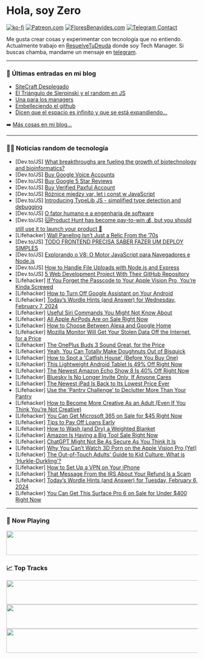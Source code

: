 # Hola, soy Zero

[![ko-fi](https://ko-fi.com/img/githubbutton_sm.svg)](https://ko-fi.com/J3J4N0LUK)
[![Patreon.com](https://img.shields.io/endpoint.svg?url=https%3A%2F%2Fshieldsio-patreon.vercel.app%2Fapi%3Fusername%3Dzerodragon%26type%3Dpatrons&style=for-the-badge)](https://patreon.com/zerodragon)
[![FloresBenavides.com](https://img.shields.io/website?down_message=oops&label=MiBlog&style=for-the-badge&up_message=online&url=https%3A%2F%2Ffloresbenavides.com)](https://floresbenavides.com)
[![Telegram Contact](https://img.shields.io/badge/escr%C3%ADbeme-ZeroDragon-%2326A5E4?style=for-the-badge&logo=telegram)](https://t.me/zerodragon)

Me gusta crear cosas y experimentar con tecnología que no entiendo.
Actualmente trabajo en [ResuelveTuDeuda](http://github.com/resuelve) donde soy Tech Manager.
Si buscas chamba, mandame un mensaje en [telegram](https://t.me/zerodragon).

---

### 📕 Últimas entradas en mi blog
<!-- BLOG-POST-LIST:START -->
- [SiteCraft Desplegado](https://floresbenavides.com/sitecraft-desplegado/)
- [El Triángulo de Sierpinski y el random en JS](https://floresbenavides.com/el-triangulo-de-sierpinski-y-el-random-en-js/)
- [Una para los managers](https://floresbenavides.com/una-para-los-managers/)
- [Embelleciendo el github](https://floresbenavides.com/embelleciendo-el-github/)
- [Dicen que el espacio es infinito y que se está expandiendo…](https://floresbenavides.com/dicen-que-el-espacio-es-infinito-y-que-se-esta-expandiendo/)
<!-- BLOG-POST-LIST:END -->

➡️ [Más cosas en mi blog...](https://floresbenavides.com)

---

### 👨‍💻 Noticias random de tecnología
<!-- TECH-POSTS:START -->
- [Dev.to/JS] [What breakthroughs are fueling the growth of biotechnology and bioinformatics?](https://dev.to/yagnapandya9/what-breakthroughs-are-fueling-the-growth-of-biotechnology-and-bioinformatics-4p4p)
- [Dev.to/JS] [Buy Google Voice Accounts](https://dev.to/theresahansene56/buy-google-voice-accounts-3gko)
- [Dev.to/JS] [Buy Google 5 Star Reviews](https://dev.to/theresahansene56/buy-google-5-star-reviews-19io)
- [Dev.to/JS] [Buy Verified Paxful Account](https://dev.to/theresahansene56/buy-verified-paxful-account-10g8)
- [Dev.to/JS] [Różnice między var, let i const w JavaScript](https://dev.to/maksszymczak/roznice-miedzy-var-let-i-const-w-javascript-2dmg)
- [Dev.to/JS] [Introducing TypeLib JS - simplified type detection and debugging](https://dev.to/schemetastic/introducing-typelib-js-simplified-type-detection-and-debugging-8bd)
- [Dev.to/JS] [O fator humano e a engenharia de software](https://dev.to/cleisoncarlos/ddakqvz2uv-bh1)
- [Dev.to/JS] [🐱Product Hunt has become pay-to-win 💰, but you should still use it to launch your product 🚀](https://dev.to/wasp/product-hunt-has-become-pay-to-win-but-you-should-still-use-it-to-launch-your-product-508d)
- [Lifehacker] [Wall Paneling Isn’t Just a Relic From the ’70s](https://lifehacker.com/home/benefits-of-wall-paneling)
- [Dev.to/JS] [TODO FRONTEND PRECISA SABER FAZER UM DEPLOY SIMPLES](https://dev.to/hudson3384/todo-frontend-precisa-saber-fazer-um-deploy-simples-30k6)
- [Dev.to/JS] [Explorando o V8: O Motor JavaScript para Navegadores e Node.js](https://dev.to/jhadefernandes/explorando-o-v8-o-motor-javascript-para-navegadores-e-nodejs-56ig)
- [Dev.to/JS] [How to Handle File Uploads with Node.js and Express](https://dev.to/ionx/how-to-handle-file-uploads-with-nodejs-and-express-34i4)
- [Dev.to/JS] [5 Web Development Project With Their GitHub Repository](https://dev.to/durgesh4993/5-web-development-project-with-their-github-repository-1jl0)
- [Lifehacker] [If You Forget the Passcode to Your Apple Vision Pro, You’re Kinda Screwed](https://lifehacker.com/tech/forgot-passcode-apple-vision-pro)
- [Lifehacker] [How to Turn Off Google Assistant on Your Android](https://lifehacker.com/tech/how-to-turn-off-google-assistant)
- [Lifehacker] [Today’s Wordle Hints &lpar;and Answer&rpar; for Wednesday, February 7, 2024](https://lifehacker.com/entertainment/wordle-answer-today-february-7-2024)
- [Lifehacker] [Useful Siri Commands You Might Not Know About](https://lifehacker.com/tech/everything-you-can-tell-siri-to-do)
- [Lifehacker] [All Apple AirPods Are on Sale Right Now](https://lifehacker.com/tech/apple-airpods-pro-sale)
- [Lifehacker] [How to Choose Between Alexa and Google Home](https://lifehacker.com/tech/how-to-choose-between-alexa-and-google-home)
- [Lifehacker] [Mozilla Monitor Will Get Your Stolen Data Off the Internet, for a Price](https://lifehacker.com/tech/is-mozilla-monitor-plus-worth-it)
- [Lifehacker] [The OnePlus Buds 3 Sound Great, for the Price](https://lifehacker.com/tech/oneplus-buds-3-review)
- [Lifehacker] [Yeah, You Can Totally Make Doughnuts Out of Bisquick](https://lifehacker.com/food-drink/easy-chocolate-glazed-doughnut-recipe)
- [Lifehacker] [How to Spot a &#39;Catfish House&#39; &lpar;Before You Buy One&rpar;](https://lifehacker.com/money/catfish-house-danger-signs)
- [Lifehacker] [This Lightweight Android Tablet Is 49% Off Right Now](https://lifehacker.com/entertainment/samsung-galaxy-tab-s6-lite-sale)
- [Lifehacker] [The Newest Amazon Echo Show 8 Is 40% Off Right Now](https://lifehacker.com/tech/best-echo-show-8-deal)
- [Lifehacker] [Bluesky Is No Longer Invite Only, If Anyone Cares](https://lifehacker.com/tech/anyone-can-sign-up-for-bluesky-now-but-should-you)
- [Lifehacker] [The Newest iPad Is Back to Its Lowest Price Ever](https://lifehacker.com/tech/10th-generation-ipad-sale)
- [Lifehacker] [Use the ‘Pantry Challenge’ to Declutter More Than Your Pantry](https://lifehacker.com/home/how-to-use-the-three-rivers-pantry-challenge-to-declutter)
- [Lifehacker] [How to Become More Creative As an Adult &lpar;Even If You Think You’re Not Creative&rpar;](https://lifehacker.com/health/how-to-become-more-creative-as-an-adult)
- [Lifehacker] [You Can Get Microsoft 365 on Sale for $45 Right Now](https://lifehacker.com/tech/microsoft-365-sale)
- [Lifehacker] [Tips to Pay Off Loans Early](https://lifehacker.com/money/what-to-know-when-paying-loan-early)
- [Lifehacker] [How to Wash &lpar;and Dry&rpar; a Weighted Blanket](https://lifehacker.com/how-to-wash-a-weighted-blanket-1849022834)
- [Lifehacker] [Amazon Is Having a Big Tool Sale Right Now](https://lifehacker.com/home/amazon-tool-sales)
- [Lifehacker] [ChatGPT Might Not Be As Secure As You Think It Is](https://lifehacker.com/tech/how-to-keep-your-chatgpt-account-secure)
- [Lifehacker] [Why You Can’t Watch 3D Porn on the Apple Vision Pro &lpar;Yet&rpar;](https://lifehacker.com/tech/you-cant-watch-3d-porn-on-apple-vision-pro-yet)
- [Lifehacker] [The Out-of-Touch Adults&#39; Guide to Kid Culture: What is &#39;Hurkle-Durkling&#39;?](https://lifehacker.com/entertainment/the-out-of-touch-adults-guide-to-kid-culture-hurkle-durkling)
- [Lifehacker] [How to Set Up a VPN on Your iPhone](https://lifehacker.com/tech/how-to-set-up-vpn-on-iphone)
- [Lifehacker] [That Message From the IRS About Your Refund Is a Scam](https://lifehacker.com/money/irs-email-and-text-message-scam)
- [Lifehacker] [Today’s Wordle Hints &lpar;and Answer&rpar; for Tuesday, February 6, 2024](https://lifehacker.com/entertainment/wordle-answer-today-february-6-2024)
- [Lifehacker] [You Can Get This Surface Pro 6 on Sale for Under $400 Right Now](https://lifehacker.com/this-microsoft-surface-pro-6-is-under-400-right-now-1850776714)<!-- TECH-POSTS:END -->

---

### 🎵 Now Playing
<a href="https://spotify-now-playing-dun.vercel.app/now-playing?open"><img src="https://spotify-now-playing-dun.vercel.app/now-playing" width="540" height="64"></a>

### 📈 Top Tracks
<a href="https://spotify-now-playing-dun.vercel.app/top-tracks?i=1&open"><img src="https://spotify-now-playing-dun.vercel.app/top-tracks?i=1" width="540" height="64"></a>
<a href="https://spotify-now-playing-dun.vercel.app/top-tracks?i=2&open"><img src="https://spotify-now-playing-dun.vercel.app/top-tracks?i=2" width="540" height="64"></a>
<a href="https://spotify-now-playing-dun.vercel.app/top-tracks?i=3&open"><img src="https://spotify-now-playing-dun.vercel.app/top-tracks?i=3" width="540" height="64"></a>
